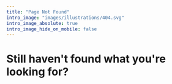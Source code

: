 ```yaml
---
title: "Page Not Found"
intro_image: "images/illustrations/404.svg"
intro_image_absolute: true
intro_image_hide_on_mobile: false
---
```


# Still haven't found what you're looking for?